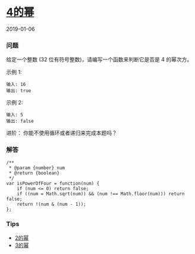 # [4的幂](https://leetcode-cn.com/problems/power-of-four)
2019-01-06

### 问题

给定一个整数 (32 位有符号整数)，请编写一个函数来判断它是否是 4 的幂次方。

示例 1:

```
输入: 16
输出: true
```
示例 2:

```
输入: 5
输出: false
```
进阶：
你能不使用循环或者递归来完成本题吗？

### 解答

```
/**
 * @param {number} num
 * @return {boolean}
 */
var isPowerOfFour = function(num) {
    if (num <= 0) return false;
    if ((num = Math.sqrt(num)) && (num !== Math.floor(num))) return false;
    return !(num & (num - 1));
};
```

### Tips
* [2的幂](PowerofTwo)
* [3的幂](PowerofThree)